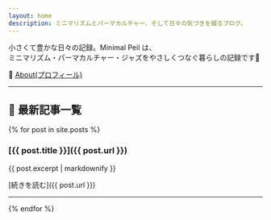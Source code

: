 ```yaml
---
layout: home
description: ミニマリズムとパーマカルチャー、そして日々の気づきを綴るブログ。
---
```


小さくて豊かな日々の記録。Minimal Peil は、  
ミニマリズム・パーマカルチャー・ジャズをやさしくつなぐ暮らしの記録です🌿

👤 [About(プロフィール)](profile.md)

---

## 🌱 最新記事一覧

{% for post in site.posts %}
### [{{ post.title }}]({{ post.url }})

{{ post.excerpt | markdownify }}

[続きを読む]({{ post.url }})

---

{% endfor %}
